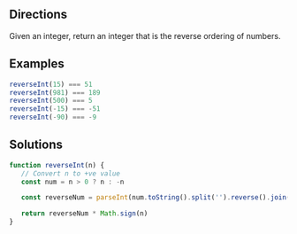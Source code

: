 ## Directions
Given an integer, return an integer that is the reverse ordering of numbers.

## Examples
```js
reverseInt(15) === 51
reverseInt(981) === 189
reverseInt(500) === 5
reverseInt(-15) === -51
reverseInt(-90) === -9
```
## Solutions
```js
function reverseInt(n) {
   // Convert n to +ve value
   const num = n > 0 ? n : -n

   const reverseNum = parseInt(num.toString().split('').reverse().join(''))

   return reverseNum * Math.sign(n)
}
```